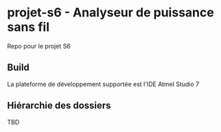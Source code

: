 # projet-s6 - Analyseur de puissance sans fil
Repo pour le projet S6

## Build
La plateforme de développement supportée est l'IDE Atmel Studio 7

## Hiérarchie des dossiers
TBD
